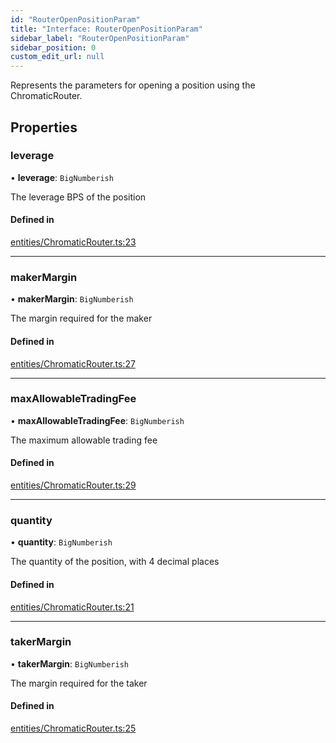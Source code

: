 ```yaml
---
id: "RouterOpenPositionParam"
title: "Interface: RouterOpenPositionParam"
sidebar_label: "RouterOpenPositionParam"
sidebar_position: 0
custom_edit_url: null
---
```


Represents the parameters for opening a position using the ChromaticRouter.

## Properties

### leverage

• **leverage**: `BigNumberish`

The leverage BPS of the position

#### Defined in

[entities/ChromaticRouter.ts:23](https://github.com/chromatic-protocol/sdk/blob/8fbbed5/packages/sdk-ethers-v6/src/entities/ChromaticRouter.ts#L23)

___

### makerMargin

• **makerMargin**: `BigNumberish`

The margin required for the maker

#### Defined in

[entities/ChromaticRouter.ts:27](https://github.com/chromatic-protocol/sdk/blob/8fbbed5/packages/sdk-ethers-v6/src/entities/ChromaticRouter.ts#L27)

___

### maxAllowableTradingFee

• **maxAllowableTradingFee**: `BigNumberish`

The maximum allowable trading fee

#### Defined in

[entities/ChromaticRouter.ts:29](https://github.com/chromatic-protocol/sdk/blob/8fbbed5/packages/sdk-ethers-v6/src/entities/ChromaticRouter.ts#L29)

___

### quantity

• **quantity**: `BigNumberish`

The quantity of the position, with 4 decimal places

#### Defined in

[entities/ChromaticRouter.ts:21](https://github.com/chromatic-protocol/sdk/blob/8fbbed5/packages/sdk-ethers-v6/src/entities/ChromaticRouter.ts#L21)

___

### takerMargin

• **takerMargin**: `BigNumberish`

The margin required for the taker

#### Defined in

[entities/ChromaticRouter.ts:25](https://github.com/chromatic-protocol/sdk/blob/8fbbed5/packages/sdk-ethers-v6/src/entities/ChromaticRouter.ts#L25)
